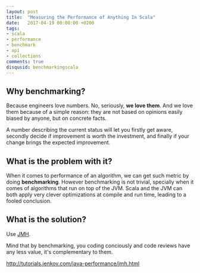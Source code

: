 ```yaml
---
layout: post
title:  "Measuring the Performance of Anything In Scala"
date:   2017-04-19 00:00:00 +0200
tags:
- scala 
- performance 
- benchmark 
- api 
- collections
comments: true
disqusid: benchmarkingscala
---
```

## Why benchmarking?

Because engineers love numbers. No, seriously, **we love them**. And we love them because of a simple reason: they are not based on opinions easily biased by anyone, but on concrete facts. 

A number describing the current status will let you firstly get aware, secondly decide if improvement is worth the investment, and finally if your change brings the expected improvement.

## What is the problem with it? 

When it comes to performance of an algorithm, we can get such metric by doing **benchmarking**. However benchmarking is not trivial, specially when it comes of algorithms that run on top of the JVM. Scala and the JVM can both apply very clever optimizations at compile and run time, leading to a fooled conclusion. 

## What is the solution?

Use [JMH](http://openjdk.java.net/projects/code-tools/jmh/).


Mind that by benchmarking, you coding conciously and code reviews have any less value, it's complementary to them. 

http://tutorials.jenkov.com/java-performance/jmh.html



